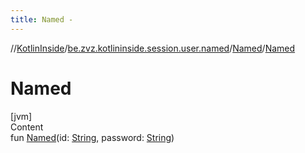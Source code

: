 ```yaml
---
title: Named -
---
```

//[KotlinInside](../../index.md)/[be.zvz.kotlininside.session.user.named](../index.md)/[Named](index.md)/[Named](-named.md)



# Named  
[jvm]  
Content  
fun [Named](-named.md)(id: [String](https://kotlinlang.org/api/latest/jvm/stdlib/kotlin/-string/index.html), password: [String](https://kotlinlang.org/api/latest/jvm/stdlib/kotlin/-string/index.html))  



